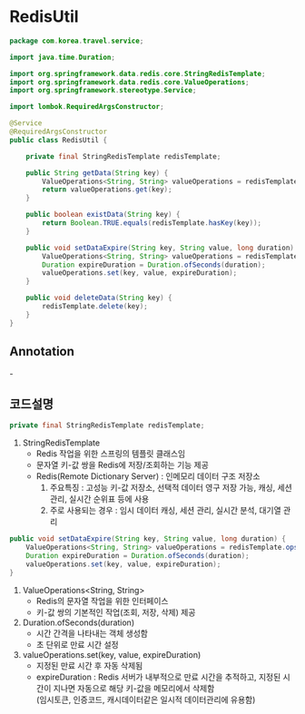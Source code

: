 # RedisUtil

```JAVA
package com.korea.travel.service;

import java.time.Duration;

import org.springframework.data.redis.core.StringRedisTemplate;
import org.springframework.data.redis.core.ValueOperations;
import org.springframework.stereotype.Service;

import lombok.RequiredArgsConstructor;

@Service
@RequiredArgsConstructor
public class RedisUtil {

    private final StringRedisTemplate redisTemplate;

    public String getData(String key) {
        ValueOperations<String, String> valueOperations = redisTemplate.opsForValue();
        return valueOperations.get(key);
    }

    public boolean existData(String key) {
        return Boolean.TRUE.equals(redisTemplate.hasKey(key));
    }

    public void setDataExpire(String key, String value, long duration) {
        ValueOperations<String, String> valueOperations = redisTemplate.opsForValue();
        Duration expireDuration = Duration.ofSeconds(duration);
        valueOperations.set(key, value, expireDuration);
    }

    public void deleteData(String key) {
        redisTemplate.delete(key);
    }
}
```

## Annotation

\-

## 코드설명

```JAVA
private final StringRedisTemplate redisTemplate;
```
1. StringRedisTemplate
    - Redis 작업을 위한 스프링의 템플릿 클래스임
    - 문자열 키-값 쌍을 Redis에 저장/조회하는 기능 제공
    - Redis(Remote Dictionary Server) : 인메모리 데이터 구조 저장소
        1. 주요특징 : 고성능 키-값 저장소, 선택적 데이터 영구 저장 가능, 캐싱, 세션 관리, 실시간 순위표 등에 사용
        2. 주로 사용되는 경우 : 임시 데이터 캐싱, 세션 관리, 실시간 분석, 대기열 관리
```JAVA
public void setDataExpire(String key, String value, long duration) {
    ValueOperations<String, String> valueOperations = redisTemplate.opsForValue();
    Duration expireDuration = Duration.ofSeconds(duration);
    valueOperations.set(key, value, expireDuration);
}
```
1. ValueOperations<String, String\>
    - Redis의 문자열 작업을 위한 인터페이스
    - 키-값 쌍의 기본적인 작업(조회, 저장, 삭제) 제공
2. Duration.ofSeconds(duration)
    - 시간 간격을 나타내는 객체 생성함
    - 초 단위로 만료 시간 설정
3. valueOperations.set(key, value, expireDuration)
    - 지정된 만료 시간 후 자동 삭제됨
    - expireDuration : Redis 서버가 내부적으로 만료 시간을 추적하고, 지정된 시간이 지나면 자동으로 해당 키-값을 메모리에서 삭제함
    <br>(임시토큰, 인증코드, 캐시데이터같은 일시적 데이터관리에 유용함)